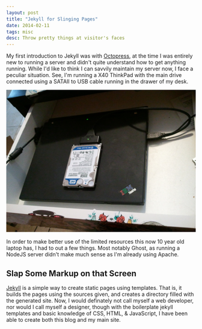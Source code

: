 ```yaml
---
layout: post
title: "Jekyll for Slinging Pages"
date: 2014-02-11
tags: misc
desc: Throw pretty things at visitor's faces
---
```


My first introduction to Jekyll was with [Octopress](http://octopress.org/), at 
the time I was entirely new to running a server and didn't quite understand how 
to get anything running. While I'd like to think I can savvily maintain my 
server now, I face a peculiar situation. See, I'm running a X40 ThinkPad with 
the main drive connected using a SATAII to USB cable running in the drawer of my
desk.

![Server](/img/server.jpg)

In order to make better use of the limited resources this now 10 year old laptop
has, I had to out a few things. Most notably Ghost, as running a NodeJS server 
didn't make much sense as I'm already using Apache.

## Slap Some Markup on that Screen
[Jekyll](http://jekyllrb.com/) is a simple way to create static pages using 
templates. That is, it builds the pages using the sources given, and creates a 
directory filled with the generated site. Now, I would definately not call 
myself a web developer, nor would I call myself a designer, though with the 
boilerplate jekyll templates and basic knowledge of CSS, HTML, & JavaScript, I 
have been able to create both this blog and my main site.
